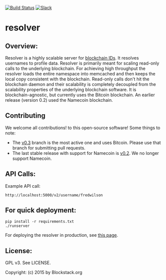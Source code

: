 [![Build Status](https://travis-ci.org/blockstack/resolver.svg?branch=master)](https://travis-ci.org/namesystem/resolver)
[![Slack](http://slack.blockstack.org/badge.svg)](http://slack.blockstack.org/)

resolver
=======

## Overview:

Resolver is a highly scalable server for [blockchain IDs](https://github.com/blockstack/blockchain-id/wiki). It resolves usernames to profile data. Resolver is primarily meant for scaling read-only calls to the underlying blockchain. For achieving high throughput the resolver loads the entire namespace into memcached and then keeps the local copy consistent with the blockchain. Read-only calls don't hit the blockchain daemon and their scalability is completely decoupled from the scalability properties of the underlying blockchain software. It is blockchain-agnostic, but currently uses the Bitcoin blockchain. An earlier release (version 0.2) used the Namecoin blockchain.

## Contributing 

We welcome all contributions! to this open-source software! Some things to note: 

* The [v0.3](https://github.com/blockstack/resolver/tree/v0.3) branch is the most active one and uses Bitcoin. Please use that branch for submitting pull requests.
* The last stable release with support for Namecoin is [v0.2](https://github.com/blockstack/resolver/releases/tag/v0.2). We no longer support Namecoin.

## API Calls:

Example API call:

```
http://localhost:5000/v2/username/fredwilson
```

## For quick deployment:

```
pip install -r requirements.txt
./runserver
```

For deploying the resolver in production, see [this page](https://github.com/blockstack/resolver/tree/master/apache).

## License:

GPL v3. See LICENSE.

Copyright: (c) 2015 by Blockstack.org
